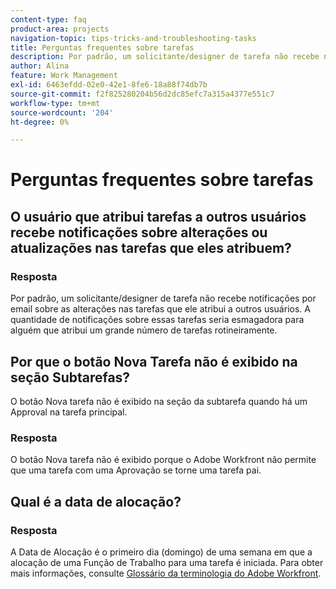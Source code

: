 ```yaml
---
content-type: faq
product-area: projects
navigation-topic: tips-tricks-and-troubleshooting-tasks
title: Perguntas frequentes sobre tarefas
description: Por padrão, um solicitante/designer de tarefa não recebe notificações por email sobre as alterações nas tarefas que ele atribui a outros usuários. A quantidade de notificações sobre essas tarefas seria esmagadora para alguém que atribui um grande número de tarefas rotineiramente.
author: Alina
feature: Work Management
exl-id: 6463efdd-02e0-42e1-8fe6-18a88f74db7b
source-git-commit: f2f825280204b56d2dc85efc7a315a4377e551c7
workflow-type: tm+mt
source-wordcount: '204'
ht-degree: 0%

---
```


# Perguntas frequentes sobre tarefas

## O usuário que atribui tarefas a outros usuários recebe notificações sobre alterações ou atualizações nas tarefas que eles atribuem?

### Resposta

Por padrão, um solicitante/designer de tarefa não recebe notificações por email sobre as alterações nas tarefas que ele atribui a outros usuários. A quantidade de notificações sobre essas tarefas seria esmagadora para alguém que atribui um grande número de tarefas rotineiramente.

## Por que o botão Nova Tarefa não é exibido na seção Subtarefas?

O botão Nova tarefa não é exibido na seção da subtarefa quando há um Approval na tarefa principal.

### Resposta

O botão Nova tarefa não é exibido porque o Adobe Workfront não permite que uma tarefa com uma Aprovação se torne uma tarefa pai.

## Qual é a data de alocação?

### Resposta

A Data de Alocação é o primeiro dia (domingo) de uma semana em que a alocação de uma Função de Trabalho para uma tarefa é iniciada. Para obter mais informações, consulte [Glossário da terminologia do Adobe Workfront](../../../workfront-basics/navigate-workfront/workfront-navigation/workfront-terminology-glossary.md).
